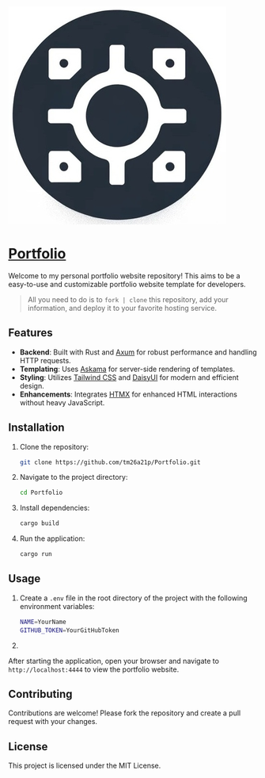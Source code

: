![Repository Logo](assets/portfolio_logo.jpeg)
# [Portfolio](https://lpio.me)

Welcome to my personal portfolio website repository! This aims to be a easy-to-use and customizable portfolio website template for developers.
>All you need to do is to `fork | clone` this repository, add your information, and deploy it to your favorite hosting service.


## Features

- **Backend**: Built with Rust and [Axum](https://github.com/tokio-rs/axum) for robust performance and handling HTTP requests.
- **Templating**: Uses [Askama](https://github.com/djc/askama) for server-side rendering of templates.
- **Styling**: Utilizes [Tailwind CSS](https://tailwindcss.com/) and [DaisyUI](https://daisyui.com/) for modern and efficient design.
- **Enhancements**: Integrates [HTMX](https://htmx.org/) for enhanced HTML interactions without heavy JavaScript.

## Installation

1. Clone the repository:
    ```sh
    git clone https://github.com/tm26a21p/Portfolio.git
    ```
2. Navigate to the project directory:
    ```sh
    cd Portfolio
    ```
3. Install dependencies:
    ```sh
    cargo build
    ```
4. Run the application:
    ```sh
    cargo run
    ```

## Usage
1. Create a `.env` file in the root directory of the project with the following environment variables:
    ```sh
    NAME=YourName
    GITHUB_TOKEN=YourGitHubToken
    ```
2.
After starting the application, open your browser and navigate to `http://localhost:4444` to view the portfolio website.

## Contributing

Contributions are welcome! Please fork the repository and create a pull request with your changes.

## License

This project is licensed under the MIT License.

